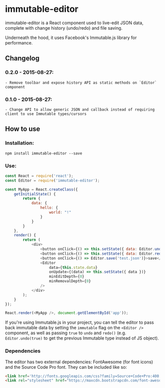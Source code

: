 # immutable-editor

immutable-editor is a React component used to live-edit JSON data, complete with change history (undo/redo) and file saving.

Underneath the hood, it uses Facebook's Immutable.js library for performance.

## Changelog

### 0.2.0 - 2015-08-27:
	- Remove toolbar and expose history API as static methods on `Editor` component

### 0.1.0 - 2015-08-27:
	- Change API to allow generic JSON and callback instead of requiring client to use Immutable types/cursors


## How to use

### Installation:
```
npm install immutable-editor --save
```

### Use:
```javascript
const React = require('react');
const Editor = require('immutable-editor');

const MyApp = React.createClass({
	getInitialState() {
		return {
			data: {
				hello: {
					world: "!"
				}
			}
		}
	},
	render() {
		return (
			<div>
				<button onClick={() => this.setState({ data: Editor.undo() })}>undo</button>
				<button onClick={() => this.setState({ data: Editor.redo() })}>redo</button>
				<button onClick={() => Editor.save('test.json')}>save</button>
				<Editor
					data={this.state.data}
					onUpdate={(data) => this.setState({ data })}
					minEditDepth={0}
					minRemovalDepth={0}
				/>
			</div>
		);
	}
});

React.render(<MyApp />, document.getElementById('app'));
```

If you're using Immutable.js in your project, you can tell the editor to pass back immutable data by setting the `immutable` flag on the `<Editor />` component, as well as passing `true` to `undo` and `redo()` (e.g. `Editor.undo(true)` to get the previous Immutable type instead of JS object).

### Dependencies

The editor has two external dependencies: FontAwesome (for font icons) and the Source Code Pro font. They can be included like so:
```html
<link href='http://fonts.googleapis.com/css?family=Source+Code+Pro:400,700' rel='stylesheet' type='text/css'>
<link rel="stylesheet" href="https://maxcdn.bootstrapcdn.com/font-awesome/4.4.0/css/font-awesome.min.css">
```
